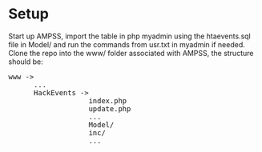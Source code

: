 # Setup
Start up AMPSS, import the table in php myadmin using the htaevents.sql file in Model/ and run the commands from usr.txt in myadmin if needed.   
Clone the repo into the www/ folder associated with AMPSS, the structure should be:  
<pre>
www ->  
      ...  
      HackEvents ->  
                   index.php  
                   update.php  
                   ...  
                   Model/  
                   inc/  
                   ...  
</pre>                                                                                    

